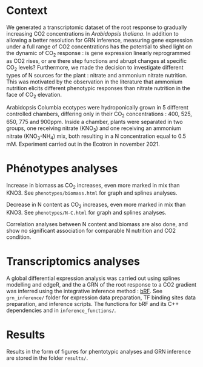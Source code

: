 # Context

We generated a transcriptomic dataset of the root response to gradually increasing CO2 concentrations in *Arabidopsis thaliana*. In addition to allowing a better resolution for GRN inference, measuring gene expression under a full range of CO2 concentrations has the potential to shed light on the dynamic of CO$_2$ response : is gene expression linearly reprogrammed as CO2 rises, or are there step functions and abrupt changes at specific CO$_2$ levels? Furthermore, we made the decision to investigate different types of N sources for the plant : nitrate and ammonium nitrate nutrition. This was motivated by the observation in the literature that ammonium nutrition elicits different phenotypic responses than nitrate nutrition in the face of CO$_2$ elevation. 


Arabidopsis Columbia ecotypes were hydroponically grown in 5 different controlled chambers, differing only in their CO$_2$ concentrations : 400, 525, 650, 775 and 900ppm. Inside a chamber, plants were separated in two groups, one receiving nitrate (KNO$_3$) and one receiving an ammonium nitrate (KNO$_3$-NH$_4$) mix, both resulting in a N concentration equal to 0.5 mM. Experiment carried out in the Ecotron in november 2021.


# Phénotypes analyses

Increase in biomass as CO$_2$ increases, even more marked in mix than KNO3. See `phenotypes/biomass.html` for graph and splines analyses.

Decrease in N content as CO$_2$ increases, even more marked in mix than KNO3. See `phenotypes/N-C.html` for graph and splines analyses.

Correlation analyses between N content and biomass are also done, and show no significant association for comparable N nutrition and CO2 condition.

# Transcriptomics analyses

A global differential expression analysis was carried out using splines modelling and edgeR, and the a GRN of the root response to a CO2 gradient was inferred using the integrative inference method : [bRF](https://github.com/OceaneCsn/integrative_GRN_N_induction). See `grn_inference/` folder for expression data preparation, TF binding sites data preparation, and inference scripts. The functions for bRF and its C++ dependencies and in `inference_functions/`.

# Results

Results in the form of figures for phentotypic analyses and GRN inference are stored in the folder `results/`.